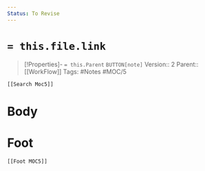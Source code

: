 ```yaml
---
Status: To Revise
---
```

# `= this.file.link`
>[!Properties]- `= this.Parent` `BUTTON[note]`
>Version:: 2
>Parent:: [[WorkFlow]]
>Tags: #Notes #MOC/5
```meta-bind-embed
[[Search Moc5]]
```
# Body









# Foot
```meta-bind-embed
[[Foot MOC5]]
```